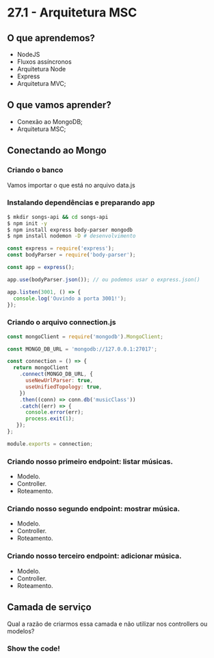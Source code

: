 
# 27.1 - Arquitetura MSC

## O que aprendemos?

* NodeJS
* Fluxos assíncronos
* Arquitetura Node
* Express
* Arquitetura MVC;

## O que vamos aprender?

* Conexão ao MongoDB;
* Arquitetura MSC;

## Conectando ao Mongo

### Criando o banco

Vamos importar o que está no arquivo data.js

### Instalando dependências e preparando app

```bash
$ mkdir songs-api && cd songs-api
$ npm init -y
$ npm install express body-parser mongodb
$ npm install nodemon -D # desenvolvimento
```


```js
const express = require('express');
const bodyParser = require('body-parser');

const app = express();

app.use(bodyParser.json()); // ou podemos usar o express.json()

app.listen(3001, () => {
  console.log('Ouvindo a porta 3001!');
});
```

### Criando o arquivo connection.js

```js
const mongoClient = require('mongodb').MongoClient;

const MONGO_DB_URL = 'mongodb://127.0.0.1:27017';

const connection = () => {
  return mongoClient
    .connect(MONGO_DB_URL, {
      useNewUrlParser: true,
      useUnifiedTopology: true,
    })
    .then((conn) => conn.db('musicClass'))
    .catch((err) => {
      console.error(err);
      process.exit(1);
   });
};

module.exports = connection;
```

### Criando nosso primeiro endpoint: listar músicas.

* Modelo.
* Controller.
* Roteamento.

### Criando nosso segundo endpoint: mostrar música.

* Modelo.
* Controller.
* Roteamento.

### Criando nosso terceiro endpoint: adicionar música.

* Modelo.
* Controller.
* Roteamento.

## Camada de serviço

Qual a razão de criarmos essa camada e não utilizar nos controllers ou modelos?

### Show the code!

